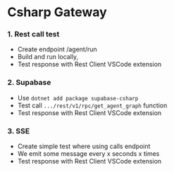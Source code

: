 # Csharp Gateway

### 1. **Rest call test**
- Create endpoint /agent/run
- Build and run locally, 
- Test response with Rest Client VSCode extension
### 2. **Supabase**
- Use `dotnet add package supabase-csharp`
- Test call `.../rest/v1/rpc/get_agent_graph` function
- Test response with Rest Client VSCode extension
### 3. **SSE**
- Create simple test where using calls endpoint
- We emit some message every x seconds x times
- Test response with Rest Client VSCode extension

